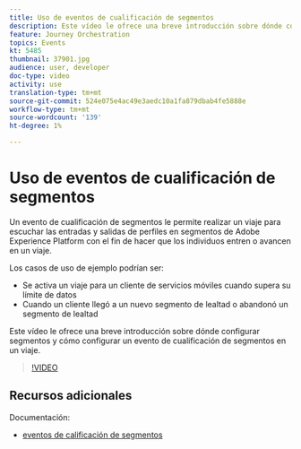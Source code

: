 ```yaml
---
title: Uso de eventos de cualificación de segmentos
description: Este vídeo le ofrece una breve introducción sobre dónde configurar segmentos y cómo configurar un evento de cualificación de segmentos en un viaje.
feature: Journey Orchestration
topics: Events
kt: 5485
thumbnail: 37901.jpg
audience: user, developer
doc-type: video
activity: use
translation-type: tm+mt
source-git-commit: 524e075e4ac49e3aedc10a1fa879dbab4fe5888e
workflow-type: tm+mt
source-wordcount: '139'
ht-degree: 1%

---
```



# Uso de eventos de cualificación de segmentos

Un evento de cualificación de segmentos le permite realizar un viaje para escuchar las entradas y salidas de perfiles en segmentos de Adobe Experience Platform con el fin de hacer que los individuos entren o avancen en un viaje.

Los casos de uso de ejemplo podrían ser:

* Se activa un viaje para un cliente de servicios móviles cuando supera su límite de datos
* Cuando un cliente llegó a un nuevo segmento de lealtad o abandonó un segmento de lealtad

Este vídeo le ofrece una breve introducción sobre dónde configurar segmentos y cómo configurar un evento de cualificación de segmentos en un viaje.

>[!VIDEO](https://video.tv.adobe.com/v/37901?quality=12)

## Recursos adicionales

Documentación:

* [eventos de calificación de segmentos](https://docs.adobe.com/content/help/en/journeys/using/building-journeys/about-journey-building/events-activities/segment-qualification-events.html)
